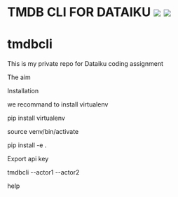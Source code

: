 # TMDB CLI FOR DATAIKU ![](https://img.shields.io/badge/python-%3E%3D3.7-green) ![](https://img.shields.io/badge/status-beta-orange)


# tmdbcli



This is my private repo for Dataiku coding assignment


The aim


Installation


we recommand to install virtualenv 

pip install virtualenv 

source venv/bin/activate


pip install -e . 

Export api key




tmdbcli --actor1 --actor2


help
